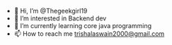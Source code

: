 - 👋 Hi, I’m @Thegeekgirl19
- 👀 I’m interested in Backend dev
- 🌱 I’m currently learning core java programming
- 📫 How to reach me trishalaswain2000@gmail.com

<!---
Thegeekgirl19/Thegeekgirl19 is a ✨ special ✨ repository because its `README.md` (this file) appears on your GitHub profile.
You can click the Preview link to take a look at your changes.
--->
